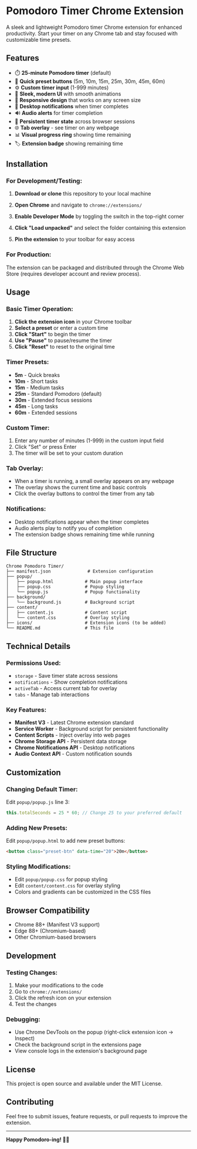 # Pomodoro Timer Chrome Extension

A sleek and lightweight Pomodoro timer Chrome extension for enhanced productivity. Start your timer on any Chrome tab and stay focused with customizable time presets.

## Features

- ⏱️ **25-minute Pomodoro timer** (default)
- 🎯 **Quick preset buttons** (5m, 10m, 15m, 25m, 30m, 45m, 60m)
- ⚙️ **Custom timer input** (1-999 minutes)
- 🎨 **Sleek, modern UI** with smooth animations
- 📱 **Responsive design** that works on any screen size
- 🔔 **Desktop notifications** when timer completes
- 🔊 **Audio alerts** for timer completion
- 💾 **Persistent timer state** across browser sessions
- 🌐 **Tab overlay** - see timer on any webpage
- 📊 **Visual progress ring** showing time remaining
- 🏷️ **Extension badge** showing remaining time

## Installation

### For Development/Testing:

1. **Download or clone** this repository to your local machine

2. **Open Chrome** and navigate to `chrome://extensions/`

3. **Enable Developer Mode** by toggling the switch in the top-right corner

4. **Click "Load unpacked"** and select the folder containing this extension

5. **Pin the extension** to your toolbar for easy access

### For Production:

The extension can be packaged and distributed through the Chrome Web Store (requires developer account and review process).

## Usage

### Basic Timer Operation:

1. **Click the extension icon** in your Chrome toolbar
2. **Select a preset** or enter a custom time
3. **Click "Start"** to begin the timer
4. **Use "Pause"** to pause/resume the timer
5. **Click "Reset"** to reset to the original time

### Timer Presets:

- **5m** - Quick breaks
- **10m** - Short tasks
- **15m** - Medium tasks
- **25m** - Standard Pomodoro (default)
- **30m** - Extended focus sessions
- **45m** - Long tasks
- **60m** - Extended sessions

### Custom Timer:

1. Enter any number of minutes (1-999) in the custom input field
2. Click "Set" or press Enter
3. The timer will be set to your custom duration

### Tab Overlay:

- When a timer is running, a small overlay appears on any webpage
- The overlay shows the current time and basic controls
- Click the overlay buttons to control the timer from any tab

### Notifications:

- Desktop notifications appear when the timer completes
- Audio alerts play to notify you of completion
- The extension badge shows remaining time while running

## File Structure

```
Chrome Pomodoro Timer/
├── manifest.json              # Extension configuration
├── popup/
│   ├── popup.html            # Main popup interface
│   ├── popup.css             # Popup styling
│   └── popup.js              # Popup functionality
├── background/
│   └── background.js         # Background script
├── content/
│   ├── content.js            # Content script
│   └── content.css           # Overlay styling
├── icons/                    # Extension icons (to be added)
└── README.md                 # This file
```

## Technical Details

### Permissions Used:

- `storage` - Save timer state across sessions
- `notifications` - Show completion notifications
- `activeTab` - Access current tab for overlay
- `tabs` - Manage tab interactions

### Key Features:

- **Manifest V3** - Latest Chrome extension standard
- **Service Worker** - Background script for persistent functionality
- **Content Scripts** - Inject overlay into web pages
- **Chrome Storage API** - Persistent data storage
- **Chrome Notifications API** - Desktop notifications
- **Audio Context API** - Custom notification sounds

## Customization

### Changing Default Timer:

Edit `popup/popup.js` line 3:
```javascript
this.totalSeconds = 25 * 60; // Change 25 to your preferred default
```

### Adding New Presets:

Edit `popup/popup.html` to add new preset buttons:
```html
<button class="preset-btn" data-time="20">20m</button>
```

### Styling Modifications:

- Edit `popup/popup.css` for popup styling
- Edit `content/content.css` for overlay styling
- Colors and gradients can be customized in the CSS files

## Browser Compatibility

- Chrome 88+ (Manifest V3 support)
- Edge 88+ (Chromium-based)
- Other Chromium-based browsers

## Development

### Testing Changes:

1. Make your modifications to the code
2. Go to `chrome://extensions/`
3. Click the refresh icon on your extension
4. Test the changes

### Debugging:

- Use Chrome DevTools on the popup (right-click extension icon → Inspect)
- Check the background script in the extensions page
- View console logs in the extension's background page

## License

This project is open source and available under the MIT License.

## Contributing

Feel free to submit issues, feature requests, or pull requests to improve the extension.

---

**Happy Pomodoro-ing! 🍅⏰** 